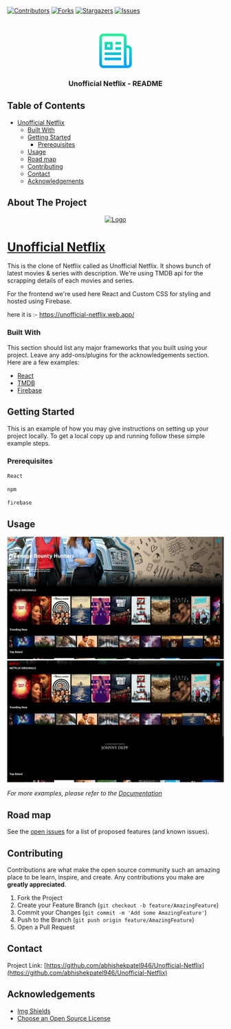 [![Contributors][contributors-shield]][contributors-url]
[![Forks][forks-shield]][forks-url]
[![Stargazers][stars-shield]][stars-url]
[![Issues][issues-shield]][issues-url]


<!-- PROJECT LOGO -->
<br />
<p align="center">
  <a href="https://github.com/abhishekpatel946/Unofficial-Netflix">
    <img src="src/Assets/logo-readme.png" alt="Logo" width="80" height="80">
  </a>

  <h3 align="center">Unofficial Netflix - README</h3>
</p>



<!-- TABLE OF CONTENTS -->
## Table of Contents

- [Unofficial Netflix](#unofficial-netflix)
    - [Built With](#built-with)
  - [Getting Started](#getting-started)
    - [Prerequisites](#prerequisites)
  - [Usage](#usage)
  - [Road map](#road-map)
  - [Contributing](#contributing)
  - [Contact](#contact)
  - [Acknowledgements](#acknowledgements)



<!-- ABOUT THE PROJECT -->
## About The Project
<p align="center">
  <a href="https://github.com/abhishekpatel946/Unofficial-Netflix">
<!--     <img src="Icon/logo-passmanager.jpeg" alt="Logo" width="100" height="100"> -->
    <img src="https://upload.wikimedia.org/wikipedia/commons/0/0f/Logo_Netflix.png" alt="Logo" width="600" height="200">
  </a>
</p>

# [Unofficial Netflix](https://unofficial-netflix.web.app/)

This is the clone of Netflix called as Unofficial Netflix. It shows bunch of latest movies & series with description. We're using TMDB api for the scrapping details of each movies and series. 

For the frontend we're used here React and Custom CSS for styling and hosted using Firebase.

here it is :- https://unofficial-netflix.web.app/

### Built With
This section should list any major frameworks that you built using your project. Leave any add-ons/plugins for the acknowledgements section. Here are a few examples:
* [React](https://reactjs.org/docs/getting-started.html)
* [TMDB](https://developers.themoviedb.org/3)
* [Firebase](https://firebase.google.com/docs)




<!-- GETTING STARTED -->
## Getting Started

This is an example of how you may give instructions on setting up your project locally.
To get a local copy up and running follow these simple example steps.

### Prerequisites
```sh
React
```
```sh
npm
```
```sh
firebase
```

<!-- USAGE EXAMPLES -->
## Usage

![Main-Screeen](https://github.com/abhishekpatel946/Unofficial-Netflix/blob/master/src/Assets/main-screen.png)
![Movie-popup](https://github.com/abhishekpatel946/Unofficial-Netflix/blob/master/src/Assets/movie-popup.png)


_For more examples, please refer to the [Documentation]()_



<!-- ROAD MAP -->
## Road map

See the [open issues](https://github.com/abhishekpatel946/Unofficial-Netflix/issues) for a list of proposed features (and known issues).



<!-- CONTRIBUTING -->
## Contributing

Contributions are what make the open source community such an amazing place to be learn, inspire, and create. Any contributions you make are **greatly appreciated**.

1. Fork the Project
2. Create your Feature Branch (`git checkout -b feature/AmazingFeature`)
3. Commit your Changes (`git commit -m 'Add some AmazingFeature'`)
4. Push to the Branch (`git push origin feature/AmazingFeature`)
5. Open a Pull Request



<!-- CONTACT -->
## Contact

Project Link: [https://github.com/abhishekpatel946/Unofficial-Netflix](https://github.com/abhishekpatel946/Unofficial-Netflix)



<!-- ACKNOWLEDGEMENTS -->
## Acknowledgements
* [Img Shields](https://shields.io)
* [Choose an Open Source License](https://choosealicense.com)


<!-- MARKDOWN LINKS & IMAGES -->
<!-- https://www.markdownguide.org/basic-syntax/#reference-style-links -->
[contributors-shield]: https://img.shields.io/github/contributors/abhishekpatel946/Unofficial-Netflix.svg?style=flat
[contributors-url]: https://github.com/abhishekpatel946/Unofficial-Netflix/graphs/contributors
[forks-shield]: https://img.shields.io/github/forks/abhishekpatel946/Unofficial-Netflix.svg?style=flat
[forks-url]: https://github.com/abhishekpatel946/Unofficial-Netflix/network/members
[stars-shield]: https://img.shields.io/github/stars/abhishekpatel946/Unofficial-Netflix.svg?style=flat
[stars-url]: https://github.com/abhishekpatel946/PassManager-pyScript/stargazers
[issues-shield]: https://img.shields.io/github/issues/abhishekpatel946/Unofficial-Netflix.svg?style=flat
[issues-url]: https://github.com/abhishekpatel946/Unofficial-Netflix/issues
